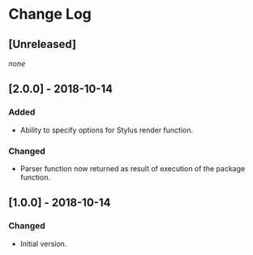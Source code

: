 # Change Log

## [Unreleased]

*none*

## [2.0.0] - 2018-10-14

### Added

- Ability to specify options for Stylus render function.

### Changed

- Parser function now returned as result of execution of the package function.

## [1.0.0] - 2018-10-14

### Changed

- Initial version.

